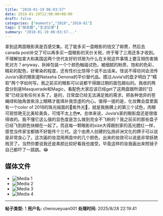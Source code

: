 ```yaml
---
title: "2018-01-19 06:03:57"
date: 2018-01-19T12:00:00+08:00
draft: false
categories: ["moments","2018","2018-01"]
tags: ["朋友圈","生活记录"]
summary: "2018-01-19 06:03:57..."
---
```


拿到这两盘眼影真是百感交集。花了能多买一盘眼影的钱交了邮费，然后去canada post补交了可以再多买一盘眼影的天价关税，终于等了三周还多才收到。不理解加拿大和美国这两个世代友好的邻居为什么在关税这件事情上要互相伤害搞死对方？anyway，拆掉包装一个个颜色触碰试色，被细腻的粉质，饱和的色彩，精彩的配色，好晕染的程度，还有性价比惊得个说不出话来。怪说不得坊间会流传Juvia‘s家的眼影是Natasha Denona的平价替代品。摸过Juvia’s的盘才明白了“糯软”两个字如何写。我之前买的眼影可以说都干得跟过期的面包屑似的。我收的两盘分别是Masquerade和Magic，看配色大家应该已经get了这两盘跟所谓的“日常”已经没有任何关系了。是的，日常盘已经无法满足我的需求，把各种诡异的苍蝇绿和独角兽紫涂上眼睛才能填补我空虚的内心。值得一提的是，化妆舞会盘里面有一个color of 2018的珠光缎面的💜紫外光💜，就是我胳膊上的第三个试色，肉眼可观惊艳无比美轮美奂，可惜不太上色💔。总体来说，Juvia‘s家的眼影盘还是很值得收的。我不懂它这么强的显色度是怎么做到完全不飞粉的？我之前买的那些盘子已经飞到颜色快糊在一起了。而且每一颗眼影的size大得跟别家的高光腮红一样，感觉当传家宝都搞不好能传个三代。这个由黑人创建的弘扬非洲文化的牌子可以说是非常良心了。这次画的妆混用两盘中的几个颜色，出来的妆效可以说是非常妖艳贱货了。当然你要说我还是素颜比较好看我也接受。毕竟这样的妆我画出来照镜子自己都吓了一跳跳。😂

## 媒体文件

- ![Media 1](/Moments/photos/2018-01-19/201801190603570.jpg)
- ![Media 2](/Moments/photos/2018-01-19/201801190603571.jpg)
- ![Media 3](/Moments/photos/2018-01-19/201801190603572.jpg)
- ![Media 4](/Moments/photos/2018-01-19/201801190603573.jpg)

---

**帖子类型:** 1
**用户名:** chenxueyuan001
**处理时间:** 2025/8/28 22:19:41